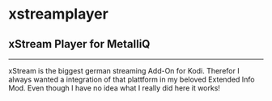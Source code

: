 # xstreamplayer
## xStream Player for MetalliQ
***
xStream is the biggest german streaming Add-On for Kodi. Therefor I always wanted a integration of that plattform in my beloved Extended Info Mod.
Even though I have no idea what I really did here it works!

